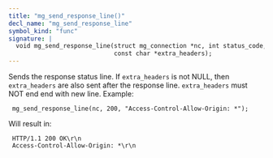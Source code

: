 ```yaml
---
title: "mg_send_response_line()"
decl_name: "mg_send_response_line"
symbol_kind: "func"
signature: |
  void mg_send_response_line(struct mg_connection *nc, int status_code,
                             const char *extra_headers);
---
```


Sends the response status line.
If `extra_headers` is not NULL, then `extra_headers` are also sent
after the response line. `extra_headers` must NOT end end with new line.
Example:

     mg_send_response_line(nc, 200, "Access-Control-Allow-Origin: *");

Will result in:

     HTTP/1.1 200 OK\r\n
     Access-Control-Allow-Origin: *\r\n

